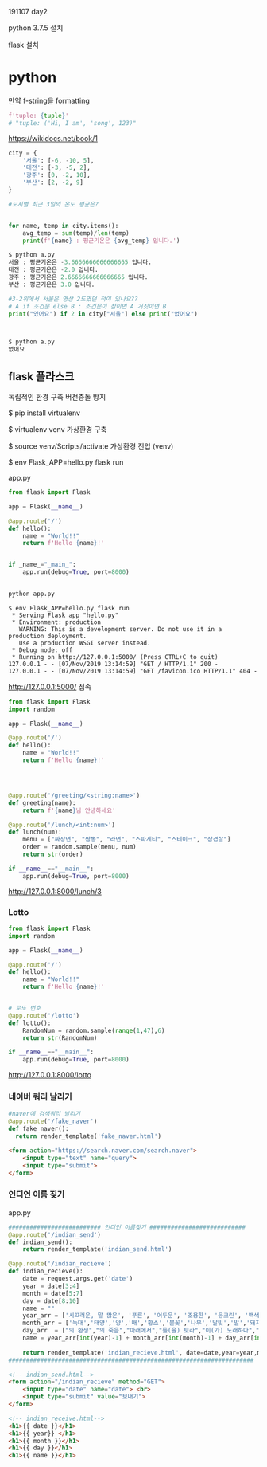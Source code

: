 191107 day2

python 3.7.5 설치

flask 설치

# python

만약 f-string을 formatting

```python
f'tuple: {tuple}'
# "tuple: ('Hi, I am', 'song', 123)"
```

 https://wikidocs.net/book/1 

```python
city = {
    '서울': [-6, -10, 5],
    '대전': [-3, -5, 2],
    '광주': [0, -2, 10],
    '부산': [2, -2, 9]
}

#도시별 최근 3일의 온도 평균은?


for name, temp in city.items():
    avg_temp = sum(temp)/len(temp)
    print(f'{name} : 평균기온은 {avg_temp} 입니다.')
```



```python
$ python a.py
서울 : 평균기온은 -3.6666666666666665 입니다.
대전 : 평균기온은 -2.0 입니다.
광주 : 평균기온은 2.6666666666666665 입니다.
부산 : 평균기온은 3.0 입니다.
```



```python
#3-2위에서 서울은 영상 2도였던 적이 있나요??
# A if 조건문 else B : 조건문이 참이면 A 거짓이면 B
print("있어요") if 2 in city["서울"] else print("없어요") 



$ python a.py
없어요
```



## flask 플라스크

독립적인 환경 구축 버전충돌 방지

$ pip install virtualenv

$ virtualenv venv 가상환경 구축

$ source venv/Scripts/activate 가상환경 진입
(venv) 

$ env Flask_APP=hello.py flask run



app.py

```python
from flask import Flask

app = Flask(__name__)

@app.route('/')
def hello():
    name = "World!!"
    return f'Hello {name}!'


if _name_="_main_":
    app.run(debug=True, port=8000)
    

python app.py

```





```
$ env Flask_APP=hello.py flask run
 * Serving Flask app "hello.py"
 * Environment: production
   WARNING: This is a development server. Do not use it in a production deployment.
   Use a production WSGI server instead.
 * Debug mode: off
 * Running on http://127.0.0.1:5000/ (Press CTRL+C to quit)
127.0.0.1 - - [07/Nov/2019 13:14:59] "GET / HTTP/1.1" 200 -
127.0.0.1 - - [07/Nov/2019 13:14:59] "GET /favicon.ico HTTP/1.1" 404 -
```

http://127.0.0.1:5000/   접속





```python
from flask import Flask
import random

app = Flask(__name__)

@app.route('/')
def hello():
    name = "World!!"
    return f'Hello {name}!'




@app.route('/greeting/<string:name>')
def greeting(name):
    return f'{name}님 안녕하세요'

@app.route('/lunch/<int:num>')
def lunch(num):
    menu = ["짜장면", "짬뽕", "라면", "스파게티", "스테이크", "삼겹살"]
    order = random.sample(menu, num)
    return str(order)

if __name__=="__main__":
    app.run(debug=True, port=8000)

```



 http://127.0.0.1:8000/lunch/3 



### Lotto

```python
from flask import Flask
import random

app = Flask(__name__)

@app.route('/')
def hello():
    name = "World!!"
    return f'Hello {name}!'


# 로또 번호
@app.route('/lotto')
def lotto():
    RandomNum = random.sample(range(1,47),6)
    return str(RandomNum)

if __name__=="__main__":
    app.run(debug=True, port=8000)
```

 http://127.0.0.1:8000/lotto



### 네이버 쿼리 날리기

```python
#naver에 검색쿼리 날리기
@app.route('/fake_naver')
def fake_naver():
  return render_template('fake_naver.html')
```

```html
<form action="https://search.naver.com/search.naver">
    <input type="text" name="query">
    <input type="submit">
</form>
```



### 인디언 이름 짖기

app.py

```python
########################## 인디언 이름짖기 ########################### 
@app.route('/indian_send')
def indian_send():
    return render_template('indian_send.html')   

@app.route('/indian_recieve')
def indian_recieve():
    date = request.args.get('date')
    year = date[3:4]
    month = date[5:7]
    day = date[8:10]
    name = ""
    year_arr = ['시끄러운, 말 많은', '푸른', '어두운', '조용한', '웅크린', '백색', '지혜로운', '용감한', '날카로운', '욕심 많은']
    month_arr = ['늑대','태양','양','매','황소','불꽃','나무','달빛','말','돼지','하늘','바람']
    day_arr  = ["의 환생","의 죽음","아래에서","를(을) 보라","이(가) 노래하다","그림자","의 일격","에게 쫒기는 남자","의 행진 ","의 왕","의 유령","을 죽인자","는(은) 맨날 잠잔다","처럼","의 고향","의 전사","은(는) 나의친구","의 노래","의 정령","의 파수꾼","의 악마","와(과) 같은 사나이","를(을) 쓰러트린자","의 혼 ","은(는) 말이 없다"]
    name = year_arr[int(year)-1] + month_arr[int(month)-1] + day_arr[int(day)-1]
   
    return render_template('indian_recieve.html', date=date,year=year,month=month,day=day,name=name)
#####################################################################
```

```html
<!-- indian_send.html-->
<form action="/indian_recieve" method="GET">
    <input type="date" name="date"> <br>
    <input type="submit" value="보내기">
</form>

<!-- indian_receive.html-->
<h1>{{ date }}</h1>
<h1>{{ year}} </h1>
<h1>{{ month }}</h1>
<h1>{{ day }}</h1>
<h1>{{ name }}</h1>
```









































